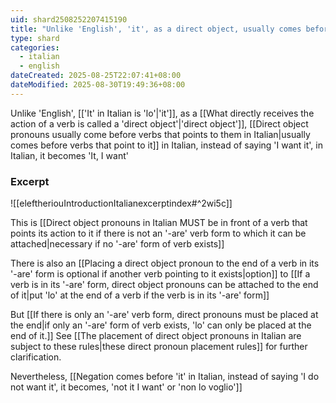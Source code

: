 ```yaml
---
uid: shard2508252207415190
title: "Unlike 'English', 'it', as a direct object, usually comes before verbs that point to it in Italian, instead of saying 'I want it', in Italian, it becomes 'It, I want'"
type: shard
categories:
  - italian
  - english
dateCreated: 2025-08-25T22:07:41+08:00
dateModified: 2025-08-30T19:49:36+08:00
---
```

Unlike 'English', [['It' in Italian is 'lo'|'it']], as a [[What directly receives the action of a verb is called a 'direct object'|'direct object']], [[Direct object pronouns usually come before verbs that points to them in Italian|usually comes before verbs that point to it]] in Italian, instead of saying 'I want it', in Italian, it becomes 'It, I want'

### Excerpt
![[eleftheriouIntroductionItalianexcerptindex#^2wi5c]]

This is [[Direct object pronouns in Italian MUST be in front of a verb that points its action to it if there is not an '-are' verb form to which it can be attached|necessary if no '-are' form of verb exists]]

There is also an [[Placing a direct object pronoun to the end of a verb in its '-are' form is optional if another verb pointing to it exists|option]] to [[If a verb is in its '-are' form, direct object pronouns can be attached to the end of it|put 'lo' at the end of a verb if the verb is in its '-are' form]]

But [[If there is only an '-are' verb form, direct pronouns must be placed at the end|if only an '-are' form of verb exists, 'lo' can only be placed at the end of it.]] See [[The placement of direct object pronouns in Italian are subject to these rules|these direct pronoun placement rules]] for further clarification.

Nevertheless, [[Negation comes before 'it' in Italian, instead of saying 'I do not want it', it becomes, 'not it I want' or 'non lo voglio']]
 